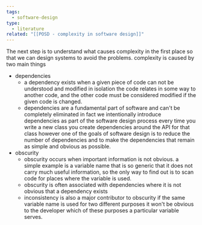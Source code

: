 ```yaml
---
tags:
  - software-design
type:
  - literature
related: "[[POSD - complexity in software design]]"
---
```

The next step is to understand what causes complexity in the first place so that we can design systems to avoid the problems.
complexity is caused by two main things

- dependencies
	- a dependency exists when a given piece of code can not be understood and modified in isolation the code relates in some way to another code, and the other code must be considered modified if the given code is changed.
	- dependencies are a fundamental part of software and can't be completely eliminated in fact we intentionally introduce dependencies as part of the software design process every time you write a new class you create dependencies around the API for that class however one of the goals of software design is to reduce the number of dependencies and to make the dependencies that remain as simple and obvious as possible.
- obscurity
	- obscurity occurs when important information is not obvious. a simple example is a variable name that is so generic that it does not carry much useful information, so the only way to find out is to scan code for places where the variable is used.
	- obscurity is often associated with dependencies where it is not obvious that a dependency exists
	- inconsistency is also a major contributor to obscurity if the same variable name is used for two different purposes it won't be obvious to the developer which of these purposes a particular variable serves.